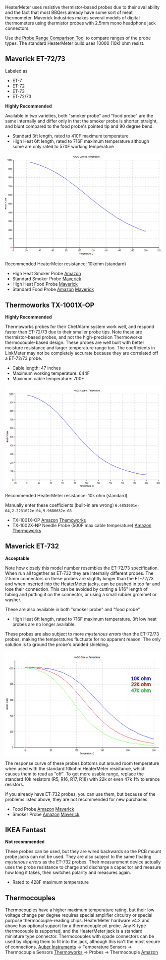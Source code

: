 HeaterMeter uses resistive thermistor-based probes due to their availability and the fact that most BBQers already have some sort of meat thermometer. Maverick Industries makes several models of digital thermometers using thermistor probes with 2.5mm mono headphone jack connectors.

Use the [Probe Range Comparison Tool](http://capnbry.net/linkmeter/adctherm/) to compare ranges of the probe types. The standard HeaterMeter build uses 10000 (10k) ohm resist.

## Maverick ET-72/73

Labeled as
 * ET-7
 * ET-72
 * ET-73
 * ET-72/73

**Highly Recommended**

Available in two varieties, both "smoker probe" and "food probe" are the same internally and differ only in that the smoker probe is shorter, straight, and blunt compared to the food probe's pointed tip and 90 degree bend.
 * Standard 3ft length, rated to 410F maximum temperature
 * High Heat 6ft length, rated to 716F maximum temperature although some are only rated to 570F working temperature

![ET72 Response](images/therm-et72.png)

Recommended HeaterMeter resistance: 10kohm (standard)

 * High Heat Smoker Probe [Amazon](https://www.amazon.com/dp/B008OWZMMW/ref=as_li_ss_til?tag=httpcapnbrnet-20&camp=0&creative=0&linkCode=as4&creativeASIN=B008OWZMMW&adid=1EE7Q885EA7E7N0DT955)
 * Standard Smoker Probe [Maverick](http://maverickhousewares.bigcartel.com/product/et-73-smoker-probe)
 * High Heat Food Probe [Maverick](http://maverickhousewares.bigcartel.com/product/et-72-73-high-heat-6ft-food-probe)
 * Standard Food Probe [Amazon](https://www.amazon.com/dp/B00B8NBL2O/ref=as_li_ss_til?tag=httpcapnbrnet-20&camp=0&creative=0&linkCode=as4&creativeASIN=B00B8NBL2O&adid=0NBFHY6JQDTCA1J3XBQ6&) [Maverick](http://maverickhousewares.bigcartel.com/product/et-7-et-72-et-902-probe)

## Thermoworks TX-1001X-OP

**Highly Recommended**

Thermoworks probes for their ChefAlarm system work well, and respond faster than ET-72/73 due to their smaller probe tips. Note these are thermistor-based probes, and not the high-precision Thermoworks thermocouple-based design. These probes are well built with better moisture resistance and larger temperature range too. The coefficients in LinkMeter may not be completely accurate because they are correlated off a ET-72/73 probe.
  * Cable length: 47 inches
  * Maximum working temperature: 644F
  * Maximum cable temperature: 700F

![TX1001X Response](images/therm-tx1001x.png)

Recommended HeaterMeter resistance: 10k ohm (standard)

Manually enter these coefficients (built-in are wrong)
`6.6853001e-04,2.2231022e-04,9.9680632e-08`

  * TX-1001X-OP [Amazon](https://www.amazon.com/dp/B00EZB8W0K/ref=as_li_ss_til?tag=httpcapnbrnet-20&camp=0&creative=0&linkCode=as4&creativeASIN=B00EZB8W0K&adid=03P1SGNDWFZ85JC5W569&) [Themoworks](http://www.thermoworks.com/products/alarm/chefalarm.html#AccessoriesTab) 
  * TX-1002X-NP Needle Probe (500F max cable temperature) [Amazon](https://www.amazon.com/dp/B00EZBB8AQ/ref=as_li_ss_til?tag=httpcapnbrnet-20&camp=0&creative=0&linkCode=as4&creativeASIN=B00EZBB8AQ&adid=0J280WDZFM7N5XZM4XF3&) [Thermoworks](http://www.thermoworks.com/products/alarm/chefalarm.html#AccessoriesTab)

## Maverick ET-732

**Acceptable**

Note how closely this model number resembles the ET-72/73 specification. When run all together as ET-732 they are internally different probes. The 2.5mm connectors on these probes are slightly longer than the ET-72/73 and when inserted into the HeaterMeter jacks, can be pushed in too far and lose their connection. This can be avoided by cutting a 1/16" length of tubing and putting it on the connector, or using a small rubber grommet or washer.

These are also available in both "smoker probe" and "food probe"
  * High Heat 6ft length, rated to 716F maximum temperature. 3ft low heat probes are no longer available.

These probes are also subject to more _mysterious errors_ than the ET-72/73 probes, making the temperatures fluctuate for no apparent reason. The only solution is to ground the probe's braided shielding.

![ET732 Response](images/therm-et732.png)

The response curve of these probes bottoms out around room temperature when used with the standard 10kohm HeaterMeter resistance, which causes them to read as "off". To get more usable range, replace the standard 10k resistors (R5, R16, R17, R18) with 22k or even 47k 1% tolerance resistors.

If you already have ET-732 probes, you can use them, but because of the problems listed above, they are not recommended for new purchases.

 * Food Probe [Amazon](https://www.amazon.com/dp/B00684ZYNK/ref=as_li_ss_til?tag=httpcapnbrnet-20&camp=0&creative=0&linkCode=as4&creativeASIN=B00684ZYNK&adid=061W9X7NN6KRC8XK1DXX&) [Maverick](http://maverickhousewares.bigcartel.com/product/et-732-food-probe)
 * Smoker Probe [Amazon](https://www.amazon.com/dp/B006XLWL7K/ref=as_li_ss_til?tag=httpcapnbrnet-20&camp=0&creative=0&linkCode=as4&creativeASIN=B006XLWL7K&adid=18BES922G0WB0PVSCJN0&) [Maverick](http://maverickhousewares.bigcartel.com/product/et-732-smoker-probe)

## IKEA Fantast

**Not recommended**

These probes can be used, but they are wired backwards so the PCB mount probe jacks can not be used. They are also subject to the same floating _mysterious errors_ as the ET-732 probes. Their measurement device actually uses the probe resistance to charge and discharge a capacitor and measure how long it takes, then switches polarity and measures again.

 * Rated to 428F maximum temperature

## Thermocouples

Thermocouples have a higher maximum temperature rating, but their low voltage change per degree requires special amplifier circuitry or special purpose thermocouple-reading chips. HeaterMeter hardware v4.2 and above has optional support for a thermocouple pit probe. Any K-type thermocouple is supported, and the HeaterMeter jack is a standard miniature type connector. Thermocouples with spade connectors can be used by clipping them to fit into the jack, although this isn't the most secure of connections.
[Auber Instruments](http://www.auberins.com/) -> Temperature Sensors -> Thermocouple Sensors
[Thermoworks](http://thermoworks.com/) -> Probes -> Thermocouple 
[Amazon](http://www.amazon.com/s/?_encoding=UTF8&camp=1789&creative=390957&field-keywords=k%20thermocouple&linkCode=ur2&rh=i%3Aaps%2Ck%3Ak%20thermocouple&sprefix=k%20therm%2Caps%2C202&tag=httpcapnbrnet-20&url=search-alias%3Daps&linkId=A64FD5UPDR7NLWJ7)